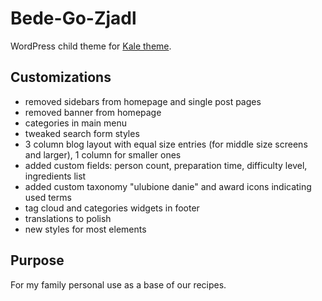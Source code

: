 # Bede-Go-Zjadl
WordPress child theme for [Kale theme](https://www.lyrathemes.com/kale/).

## Customizations
- removed sidebars from homepage and single post pages
- removed banner from homepage
- categories in main menu
- tweaked search form styles
- 3 column blog layout with equal size entries (for middle size screens and larger), 1 column for smaller ones
- added custom fields: person count, preparation time, difficulty level, ingredients list
- added custom taxonomy "ulubione danie" and award icons indicating used terms
- tag cloud and categories widgets in footer
- translations to polish
- new styles for most elements

## Purpose
For my family personal use as a base of our recipes.
